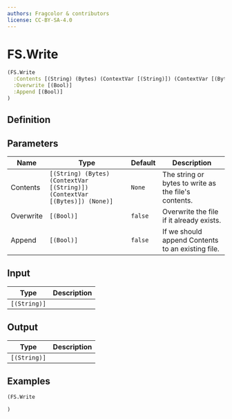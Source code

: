 ```yaml
---
authors: Fragcolor & contributors
license: CC-BY-SA-4.0
---
```



# FS.Write

```clojure
(FS.Write
  :Contents [(String) (Bytes) (ContextVar [(String)]) (ContextVar [(Bytes)]) (None)]
  :Overwrite [(Bool)]
  :Append [(Bool)]
)
```


## Definition




## Parameters

| Name | Type | Default | Description |
|------|------|---------|-------------|
| Contents | `[(String) (Bytes) (ContextVar [(String)]) (ContextVar [(Bytes)]) (None)]` | `None` | The string or bytes to write as the file's contents. |
| Overwrite | `[(Bool)]` | `false` | Overwrite the file if it already exists. |
| Append | `[(Bool)]` | `false` | If we should append Contents to an existing file. |


## Input

| Type | Description |
|------|-------------|
| `[(String)]` |  |


## Output

| Type | Description |
|------|-------------|
| `[(String)]` |  |


## Examples

```clojure
(FS.Write

)
```
